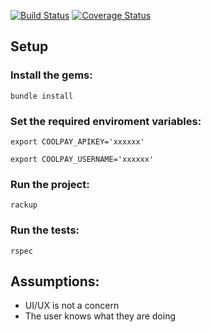 [![Build Status](https://travis-ci.org/willcurry/coolpay.svg?branch=master)](https://travis-ci.org/willcurry/coolpay)
[![Coverage Status](https://coveralls.io/repos/github/willcurry/coolpay/badge.svg?branch=master)](https://coveralls.io/github/willcurry/coolpay?branch=master)

## Setup

### Install the gems:

`bundle install`

### Set the required enviroment variables:

`export COOLPAY_APIKEY='xxxxxx'`

`export COOLPAY_USERNAME='xxxxxx'`

### Run the project:

`rackup`

### Run the tests:

`rspec`

## Assumptions:

- UI/UX is not a concern
- The user knows what they are doing
